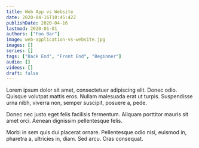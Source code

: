 ```yaml
---
title: Web App vs Website
date: 2020-04-16T18:45:42Z
publishDate: 2020-04-16
lastmod: 2020-01-01
authors: ["Foo Bar"]
image: web-application-vs-website.jpg
images: []
series: []
tags: ["Back End", "Front End", "Beginner"]
audio: []
videos: []
draft: false
---
```

Lorem ipsum dolor sit amet, consectetuer adipiscing elit. Donec odio. Quisque volutpat mattis eros. Nullam malesuada erat ut turpis. Suspendisse urna nibh, viverra non, semper suscipit, posuere a, pede.

Donec nec justo eget felis facilisis fermentum. Aliquam porttitor mauris sit amet orci. Aenean dignissim pellentesque felis.

Morbi in sem quis dui placerat ornare. Pellentesque odio nisi, euismod in, pharetra a, ultricies in, diam. Sed arcu. Cras consequat.